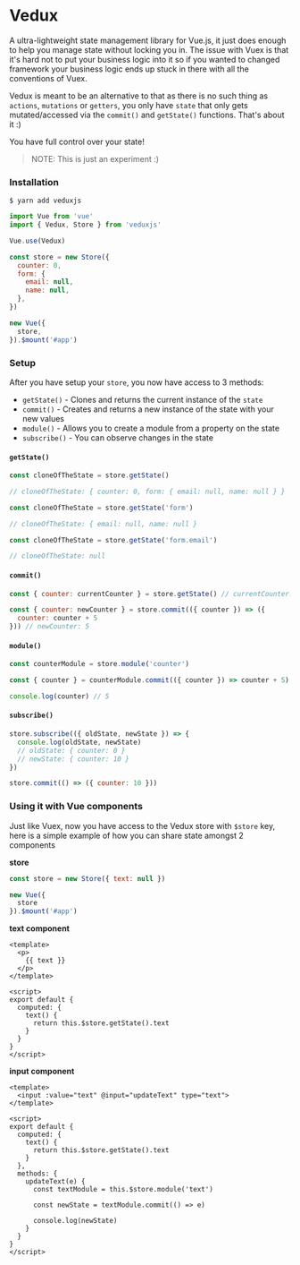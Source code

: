 # Vedux

A ultra-lightweight state management library for Vue.js, it just does enough to help you manage state without locking you in. The issue with Vuex is that it's hard not to put your business logic into it so if you wanted to changed framework your business logic ends up stuck in there with all the conventions of Vuex.

Vedux is meant to be an alternative to that as there is no such thing as `actions`, `mutations` or `getters`, you only have `state` that only gets mutated/accessed via the `commit()` and `getState()` functions. That's about it :)

You have full control over your state!

> NOTE: This is just an experiment :)

### Installation

```shell
$ yarn add veduxjs
```

```javascript
import Vue from 'vue'
import { Vedux, Store } from 'veduxjs'

Vue.use(Vedux)

const store = new Store({ 
  counter: 0, 
  form: {
    email: null,
    name: null,
  },
})

new Vue({
  store,
}).$mount('#app')

```

### Setup

After you have setup your `store`, you now have access to 3 methods:

* `getState()` - Clones and returns the current instance of the `state` 
* `commit()` - Creates and returns a new instance of the state with your new values
* `module()` - Allows you to create a module from a property on the state
* `subscribe()` - You can observe changes in the state

#### `getState()`

```javascript
const cloneOfTheState = store.getState()

// cloneOfTheState: { counter: 0, form: { email: null, name: null } }

const cloneOfTheState = store.getState('form')

// cloneOfTheState: { email: null, name: null }

const cloneOfTheState = store.getState('form.email')

// cloneOfTheState: null
```

#### `commit()`

```javascript
const { counter: currentCounter } = store.getState() // currentCounter: 0

const { counter: newCounter } = store.commit(({ counter }) => ({ 
  counter: counter + 5
})) // newCounter: 5
``` 

#### `module()`

```javascript
const counterModule = store.module('counter')

const { counter } = counterModule.commit(({ counter }) => counter + 5)

console.log(counter) // 5
```

#### `subscribe()`

```javascript
store.subscribe(({ oldState, newState }) => {
  console.log(oldState, newState)
  // oldState: { counter: 0 }
  // newState: { counter: 10 }
})

store.commit(() => ({ counter: 10 }))
```

### Using it with Vue components

Just like Vuex, now you have access to the Vedux store with `$store` key, here is a simple example of how you can share state amongst 2 components

**store**

```javascript
const store = new Store({ text: null })

new Vue({
  store
}).$mount('#app')
```
**text component**
```vue
<template>
  <p>
    {{ text }}
  </p>
</template>

<script>
export default {
  computed: {
    text() {
      return this.$store.getState().text
    }
  }
}
</script>
```
**input component**

```vue
<template>
  <input :value="text" @input="updateText" type="text">
</template>

<script>
export default {
  computed: {
    text() {
      return this.$store.getState().text
    }
  },
  methods: {
    updateText(e) {
      const textModule = this.$store.module('text')

      const newState = textModule.commit(() => e)

      console.log(newState)
    }
  }
}
</script>
```
